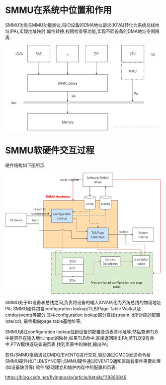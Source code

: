 
# SMMU在系统中位置和作用

SMMU功能与MMU功能类似,将IO设备的DMA地址请求(IOVA)转化为系统总线地址(PA),实现地址映射,属性转换,权限检查等功能,实现不同设备的DMA地址空间隔离.

![2022-08-14-00-45-03.png](./images/2022-08-14-00-45-03.png)

# SMMU软硬件交互过程

硬件结构如下图所示:

![2022-08-14-00-45-19.png](./images/2022-08-14-00-45-19.png)

SMMU处于IO设备和总线之间,负责将设备的输入IOVA转化为系统总线的物理地址PA; SMMU硬件包含configuration lookup/TLB/Page Table Walk以及cmdq/eventq等部分,其中configuration lookup部分查找stream id所对应的配置(ste/cd), 最终指向page table基地址等;

SMMU通过configuration lookup找到设备的配置及页表基地址等,然后查询TLB中是否存在输入地址input的映射,如果TLB命中,直接返回输出PA;若TLB没有命中,PTW模块逐级查询页表,找到页表中的映射,输出PA;

软件/SMMU驱动通过CMDQ/EVENTQ进行交互,驱动通过CMDQ发送命令给SMMU硬件(如TLBI/SYNC等);SMMU硬件通过EVENTQ通知驱动有事件需要处理(如设备缺页等) 软件/驱动建立和维护内存中的配置和页表;


https://blog.csdn.net/flyingnosky/article/details/119390849